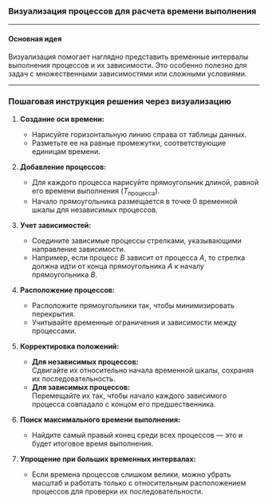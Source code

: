 ### Визуализация процессов для расчета времени выполнения

---

#### **Основная идея**
Визуализация помогает наглядно представить временные интервалы выполнения процессов и их зависимости. Это особенно полезно для задач с множественными зависимостями или сложными условиями.

---

### Пошаговая инструкция решения через визуализацию

1. **Создание оси времени:**
   - Нарисуйте горизонтальную линию справа от таблицы данных.
   - Разметьте ее на равные промежутки, соответствующие единицам времени.

2. **Добавление процессов:**
   - Для каждого процесса нарисуйте прямоугольник длиной, равной его времени выполнения ($T_{\text{процесса}}$).
   - Начало прямоугольника размещается в точке $0$ временной шкалы для независимых процессов.

3. **Учет зависимостей:**
   - Соедините зависимые процессы стрелками, указывающими направление зависимости.
   - Например, если процесс $B$ зависит от процесса $A$, то стрелка должна идти от конца прямоугольника $A$ к началу прямоугольника $B$.

4. **Расположение процессов:**
   - Расположите прямоугольники так, чтобы минимизировать перекрытия.
   - Учитывайте временные ограничения и зависимости между процессами.

5. **Корректировка положений:**
   - **Для независимых процессов:**  
     Сдвигайте их относительно начала временной шкалы, сохраняя их последовательность.
   - **Для зависимых процессов:**  
     Перемещайте их так, чтобы начало каждого зависимого процесса совпадало с концом его предшественника.

6. **Поиск максимального времени выполнения:**
   - Найдите самый правый конец среди всех процессов — это и будет итоговое время выполнения.

7. **Упрощение при больших временных интервалах:**
   - Если времена процессов слишком велики, можно убрать масштаб и работать только с относительным расположением процессов для проверки их последовательности.